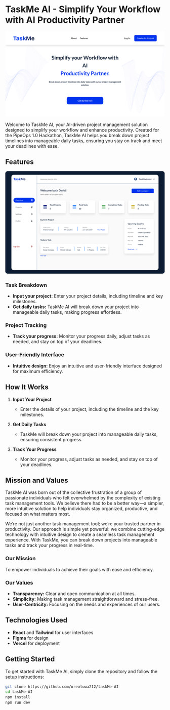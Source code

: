 # TaskMe AI - Simplify Your Workflow with AI Productivity Partner
![TaskMe AI](./public/images/desktopView.png)

Welcome to TaskMe AI, your AI-driven project management solution designed to simplify your workflow and enhance productivity. Created for the PipeOps 1.0 Hackathon, TaskMe AI helps you break down project timelines into manageable daily tasks, ensuring you stay on track and meet your deadlines with ease.

## Features
![TaskMe AI](./public/images/dashboard.png)
### Task Breakdown
- **Input your project:** Enter your project details, including timeline and key milestones.
- **Get daily tasks:** TaskMe AI will break down your project into manageable daily tasks, making progress effortless.

### Project Tracking
- **Track your progress:** Monitor your progress daily, adjust tasks as needed, and stay on top of your deadlines.

### User-Friendly Interface
- **Intuitive design:** Enjoy an intuitive and user-friendly interface designed for maximum efficiency.

## How It Works

1. **Input Your Project**
   - Enter the details of your project, including the timeline and the key milestones.

2. **Get Daily Tasks**
   - TaskMe will break down your project into manageable daily tasks, ensuring consistent progress.

3. **Track Your Progress**
   - Monitor your progress, adjust tasks as needed, and stay on top of your deadlines.

## Mission and Values

TaskMe AI was born out of the collective frustration of a group of passionate individuals who felt overwhelmed by the complexity of existing task management tools. We believe there had to be a better way—a simpler, more intuitive solution to help individuals stay organized, productive, and focused on what matters most.

We’re not just another task management tool; we’re your trusted partner in productivity. Our approach is simple yet powerful: we combine cutting-edge technology with intuitive design to create a seamless task management experience. With TaskMe, you can break down projects into manageable tasks and track your progress in real-time.

### Our Mission
To empower individuals to achieve their goals with ease and efficiency.

### Our Values
- **Transparency:** Clear and open communication at all times.
- **Simplicity:** Making task management straightforward and stress-free.
- **User-Centricity:** Focusing on the needs and experiences of our users.

## Technologies Used
- **React** and **Tailwind** for user interfaces
- **Figma** for design
- **Vercel** for deployment

## Getting Started

To get started with TaskMe AI, simply clone the repository and follow the setup instructions:

```bash
git clone https://github.com/oreoluwa212/taskMe-AI
cd taskMe-AI
npm install
npm run dev
